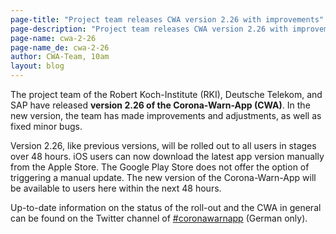 ```yaml
---
page-title: "Project team releases CWA version 2.26 with improvements"
page-description: "Project team releases CWA version 2.26 with improvements"
page-name: cwa-2-26
page-name_de: cwa-2-26
author: CWA-Team, 10am
layout: blog
---
```



The project team of the Robert Koch-Institute (RKI), Deutsche Telekom, and SAP have released **version 2.26 of the Corona-Warn-App (CWA)**. In the new version, the team has made improvements and adjustments, as well as fixed minor bugs. 

Version 2.26, like previous versions, will be rolled out to all users in stages over 48 hours. iOS users can now download the latest app version manually from the Apple Store. The Google Play Store does not offer the option of triggering a manual update. The new version of the Corona-Warn-App will be available to users here within the next 48 hours.

Up-to-date information on the status of the roll-out and the CWA in general can be found on the Twitter channel of [#coronawarnapp](https://twitter.com/coronawarnapp) (German only).

<!-- overview -->

